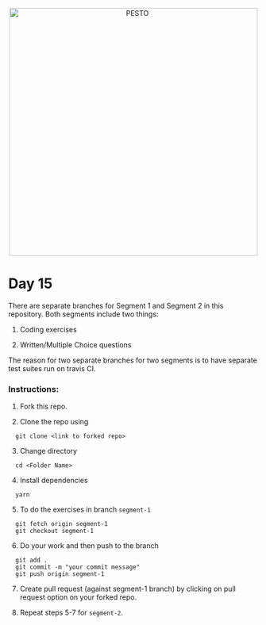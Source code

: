 <p align="center">
  <a href="https://pesto.tech/">
    <img alt="PESTO" src="https://www.pesto.tech/assets/pestoblack.svg" width="500">
  </a>
</p>

# Day 15

There are separate branches for Segment 1 and Segment 2 in this repository. Both segments include two things:

1) Coding exercises

2) Written/Multiple Choice questions

The reason for two separate branches for two segments is to have separate test suites run on travis CI.

### Instructions:

1) Fork this repo.

2) Clone the repo using
  ```
    git clone <link to forked repo>
  ```

3) Change directory
  ```
    cd <Folder Name>
  ```

4) Install dependencies
  ```
    yarn
  ```

5) To do the exercises in branch `segment-1`
  ```
    git fetch origin segment-1
    git checkout segment-1
  ```

6) Do your work and then push to the branch
  ```
    git add .
    git commit -m "your commit message"
    git push origin segment-1
  ```

7) Create pull request (against segment-1 branch) by clicking on pull request option
on your forked repo.

8) Repeat steps 5-7 for `segment-2`.
